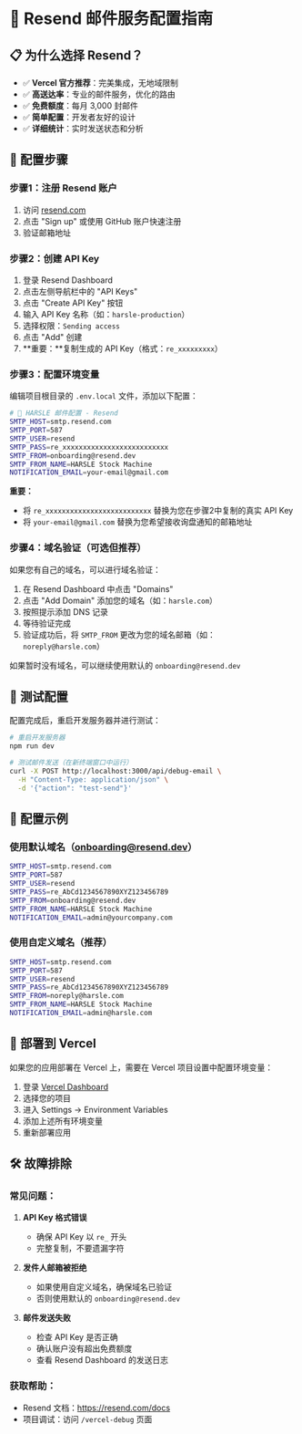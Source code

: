 # 🚀 Resend 邮件服务配置指南

## 📋 为什么选择 Resend？

- ✅ **Vercel 官方推荐**：完美集成，无地域限制
- ✅ **高送达率**：专业的邮件服务，优化的路由
- ✅ **免费额度**：每月 3,000 封邮件
- ✅ **简单配置**：开发者友好的设计
- ✅ **详细统计**：实时发送状态和分析

## 🔧 配置步骤

### 步骤1：注册 Resend 账户
1. 访问 [resend.com](https://resend.com)
2. 点击 "Sign up" 或使用 GitHub 账户快速注册
3. 验证邮箱地址

### 步骤2：创建 API Key
1. 登录 Resend Dashboard
2. 点击左侧导航栏中的 "API Keys"
3. 点击 "Create API Key" 按钮
4. 输入 API Key 名称（如：`harsle-production`）
5. 选择权限：`Sending access`
6. 点击 "Add" 创建
7. **重要：**复制生成的 API Key（格式：`re_xxxxxxxxx`）

### 步骤3：配置环境变量
编辑项目根目录的 `.env.local` 文件，添加以下配置：

```bash
# 📧 HARSLE 邮件配置 - Resend
SMTP_HOST=smtp.resend.com
SMTP_PORT=587
SMTP_USER=resend
SMTP_PASS=re_xxxxxxxxxxxxxxxxxxxxxxxxxx
SMTP_FROM=onboarding@resend.dev
SMTP_FROM_NAME=HARSLE Stock Machine
NOTIFICATION_EMAIL=your-email@gmail.com
```

**重要：**
- 将 `re_xxxxxxxxxxxxxxxxxxxxxxxxxx` 替换为您在步骤2中复制的真实 API Key
- 将 `your-email@gmail.com` 替换为您希望接收询盘通知的邮箱地址

### 步骤4：域名验证（可选但推荐）
如果您有自己的域名，可以进行域名验证：

1. 在 Resend Dashboard 中点击 "Domains"
2. 点击 "Add Domain" 添加您的域名（如：`harsle.com`）
3. 按照提示添加 DNS 记录
4. 等待验证完成
5. 验证成功后，将 `SMTP_FROM` 更改为您的域名邮箱（如：`noreply@harsle.com`）

如果暂时没有域名，可以继续使用默认的 `onboarding@resend.dev`

## 🧪 测试配置

配置完成后，重启开发服务器并进行测试：

```bash
# 重启开发服务器
npm run dev

# 测试邮件发送（在新终端窗口中运行）
curl -X POST http://localhost:3000/api/debug-email \
  -H "Content-Type: application/json" \
  -d '{"action": "test-send"}'
```

## 📱 配置示例

### 使用默认域名（onboarding@resend.dev）
```bash
SMTP_HOST=smtp.resend.com
SMTP_PORT=587
SMTP_USER=resend
SMTP_PASS=re_AbCd1234567890XYZ123456789
SMTP_FROM=onboarding@resend.dev
SMTP_FROM_NAME=HARSLE Stock Machine
NOTIFICATION_EMAIL=admin@yourcompany.com
```

### 使用自定义域名（推荐）
```bash
SMTP_HOST=smtp.resend.com
SMTP_PORT=587
SMTP_USER=resend
SMTP_PASS=re_AbCd1234567890XYZ123456789
SMTP_FROM=noreply@harsle.com
SMTP_FROM_NAME=HARSLE Stock Machine
NOTIFICATION_EMAIL=admin@harsle.com
```

## 🚀 部署到 Vercel

如果您的应用部署在 Vercel 上，需要在 Vercel 项目设置中配置环境变量：

1. 登录 [Vercel Dashboard](https://vercel.com/dashboard)
2. 选择您的项目
3. 进入 Settings → Environment Variables
4. 添加上述所有环境变量
5. 重新部署应用

## 🛠 故障排除

### 常见问题：

1. **API Key 格式错误**
   - 确保 API Key 以 `re_` 开头
   - 完整复制，不要遗漏字符

2. **发件人邮箱被拒绝**
   - 如果使用自定义域名，确保域名已验证
   - 否则使用默认的 `onboarding@resend.dev`

3. **邮件发送失败**
   - 检查 API Key 是否正确
   - 确认账户没有超出免费额度
   - 查看 Resend Dashboard 的发送日志

### 获取帮助：
- Resend 文档：https://resend.com/docs
- 项目调试：访问 `/vercel-debug` 页面 